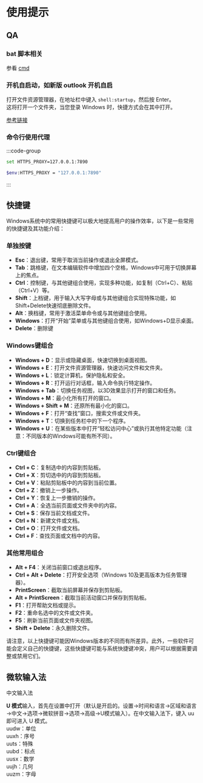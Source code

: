 # 使用提示

## QA

### bat 脚本相关

参看 [cmd](./cmd)

### 开机自启动，如新版 outlook 开机自启

打开文件资源管理器，在地址栏中键入 `shell:startup`，然后按 Enter。  
这将打开一个文件夹，当您登录 Windows 时，快捷方式会在其中打开。

[参考链接](https://answers.microsoft.com/zh-hans/outlook_com/forum/all/%e5%a6%82%e4%bd%95%e5%85%b3%e9%97%adoutlook/4e5a854d-1d21-4435-8368-efbd150a070c)

### 命令行使用代理

:::code-group

```bash [cmd]
set HTTPS_PROXY=127.0.0.1:7890
```

```bash [powershell]
$env:HTTPS_PROXY = "127.0.0.1:7890"
```

:::

## 快捷键

Windows系统中的常用快捷键可以极大地提高用户的操作效率，以下是一些常用的快捷键及其功能介绍：

### 单独按键

* **Esc**：退出键，常用于取消当前操作或退出全屏模式。
* **Tab**：跳格键，在文本编辑软件中增加四个空格，Windows中可用于切换屏幕上的焦点。
* **Ctrl**：控制键，与其他键组合使用，实现多种功能，如复制（Ctrl+C）、粘贴（Ctrl+V）等。
* **Shift**：上档键，用于输入大写字母或与其他键组合实现特殊功能，如Shift+Delete快速彻底删除文件。
* **Alt**：换档键，常用于激活菜单命令或与其他键组合使用。
* **Windows**：打开“开始”菜单或与其他键组合使用，如Windows+D显示桌面。
* **Delete**：删除键

### Windows键组合

* **Windows + D**：显示或隐藏桌面，快速切换到桌面视图。
* **Windows + E**：打开文件资源管理器，快速访问文件和文件夹。
* **Windows + L**：锁定计算机，保护隐私和安全。
* **Windows + R**：打开运行对话框，输入命令执行特定操作。
* **Windows + Tab**：切换任务视图，以3D效果显示打开的窗口和任务。
* **Windows + M**：最小化所有打开的窗口。
* **Windows + Shift + M**：还原所有最小化的窗口。
* **Windows + F**：打开“查找”窗口，搜索文件或文件夹。
* **Windows + T**：切换到任务栏中的下一个程序。
* **Windows + U**：在某些版本中打开“轻松访问中心”或执行其他特定功能（注意：不同版本的Windows可能有所不同）。

### Ctrl键组合

* **Ctrl + C**：复制选中的内容到剪贴板。
* **Ctrl + X**：剪切选中的内容到剪贴板。
* **Ctrl + V**：粘贴剪贴板中的内容到当前位置。
* **Ctrl + Z**：撤销上一步操作。
* **Ctrl + Y**：恢复上一步撤销的操作。
* **Ctrl + A**：全选当前页面或文件夹中的内容。
* **Ctrl + S**：保存当前文档或文件。
* **Ctrl + N**：新建文件或文档。
* **Ctrl + O**：打开文件或文档。
* **Ctrl + F**：查找页面或文档中的内容。

### 其他常用组合

* **Alt + F4**：关闭当前窗口或退出程序。
* **Ctrl + Alt + Delete**：打开安全选项（Windows 10及更高版本为任务管理器）。
* **PrintScreen**：截取当前屏幕并保存到剪贴板。
* **Alt + PrintScreen**：截取当前活动窗口并保存到剪贴板。
* **F1**：打开帮助文档或提示。
* **F2**：重命名选中的文件或文件夹。
* **F5**：刷新当前页面或文件夹视图。
* **Shift + Delete**：永久删除文件。

请注意，以上快捷键可能因Windows版本的不同而有所差异。此外，一些软件可能会定义自己的快捷键，这些快捷键可能与系统快捷键冲突，用户可以根据需要调整或禁用它们。

## 微软输入法

中文输入法

**U 模式**输入，首先在设置中打开（默认是开启的。设置→时间和语言→区域和语言→中文→选项→微软拼音→选项→高级→U模式输入）。在中文输入法下，键入 uu 即可进入 U 模式。  
uudw：单位  
uuxh：序号  
uuts：特殊  
uubd：标点  
uusx：数学  
uujh：几何  
uuzm：字母
